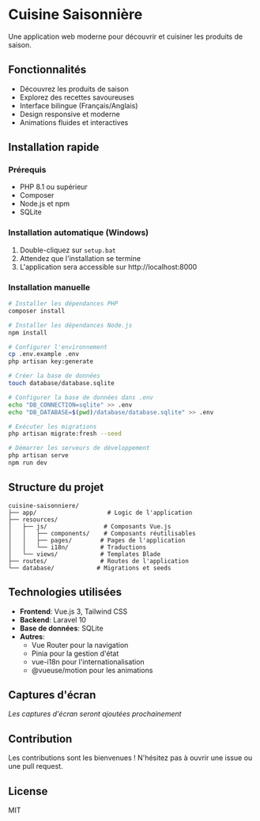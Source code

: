 # Cuisine Saisonnière 

Une application web moderne pour découvrir et cuisiner les produits de saison.

## Fonctionnalités

- Découvrez les produits de saison
- Explorez des recettes savoureuses
- Interface bilingue (Français/Anglais)
- Design responsive et moderne
- Animations fluides et interactives

## Installation rapide

### Prérequis

- PHP 8.1 ou supérieur
- Composer
- Node.js et npm
- SQLite

### Installation automatique (Windows)

1. Double-cliquez sur `setup.bat`
2. Attendez que l'installation se termine
3. L'application sera accessible sur http://localhost:8000

### Installation manuelle

```bash
# Installer les dépendances PHP
composer install

# Installer les dépendances Node.js
npm install

# Configurer l'environnement
cp .env.example .env
php artisan key:generate

# Créer la base de données
touch database/database.sqlite

# Configurer la base de données dans .env
echo "DB_CONNECTION=sqlite" >> .env
echo "DB_DATABASE=$(pwd)/database/database.sqlite" >> .env

# Exécuter les migrations
php artisan migrate:fresh --seed

# Démarrer les serveurs de développement
php artisan serve
npm run dev
```

## Structure du projet

```
cuisine-saisonniere/
├── app/                    # Logic de l'application
├── resources/
│   ├── js/                # Composants Vue.js
│   │   ├── components/    # Composants réutilisables
│   │   ├── pages/        # Pages de l'application
│   │   └── i18n/         # Traductions
│   └── views/            # Templates Blade
├── routes/               # Routes de l'application
└── database/            # Migrations et seeds
```

## Technologies utilisées

- **Frontend**: Vue.js 3, Tailwind CSS
- **Backend**: Laravel 10
- **Base de données**: SQLite
- **Autres**: 
  - Vue Router pour la navigation
  - Pinia pour la gestion d'état
  - vue-i18n pour l'internationalisation
  - @vueuse/motion pour les animations

## Captures d'écran

*Les captures d'écran seront ajoutées prochainement*

## Contribution

Les contributions sont les bienvenues ! N'hésitez pas à ouvrir une issue ou une pull request.

## License

MIT
